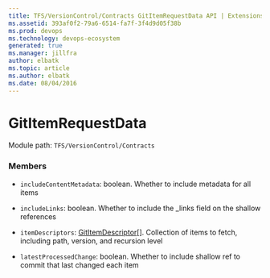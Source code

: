 ```yaml
---
title: TFS/VersionControl/Contracts GitItemRequestData API | Extensions for Azure DevOps Services
ms.assetid: 393af0f2-79a6-6514-fa7f-3f4d9d05f38b
ms.prod: devops
ms.technology: devops-ecosystem
generated: true
ms.manager: jillfra
author: elbatk
ms.topic: article
ms.author: elbatk
ms.date: 08/04/2016
---
```


# GitItemRequestData

Module path: `TFS/VersionControl/Contracts`


### Members

* `includeContentMetadata`: boolean. Whether to include metadata for all items

* `includeLinks`: boolean. Whether to include the _links field on the shallow references

* `itemDescriptors`: [GitItemDescriptor](../../../TFS/VersionControl/Contracts/GitItemDescriptor.md)[]. Collection of items to fetch, including path, version, and recursion level

* `latestProcessedChange`: boolean. Whether to include shallow ref to commit that last changed each item

